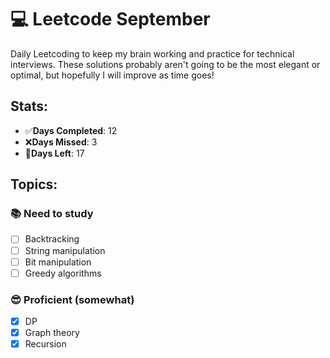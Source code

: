# 💻 Leetcode September

Daily Leetcoding to keep my brain working and practice for technical interviews.
These solutions probably aren't going to be the most elegant or optimal, but
hopefully I will improve as time goes!

## Stats:

- ✅**Days Completed**: 12
- ❌**Days Missed**: 3
- 🎯**Days Left**: 17

## Topics:

### 📚 Need to study

- [ ] Backtracking
- [ ] String manipulation
- [ ] Bit manipulation
- [ ] Greedy algorithms

### 😎 Proficient (somewhat)

- [x] DP
- [x] Graph theory
- [x] Recursion
